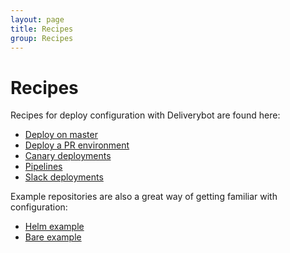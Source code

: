 ```yaml
---
layout: page
title: Recipes
group: Recipes
---
```


# Recipes

Recipes for deploy configuration with Deliverybot are found here:

- [Deploy on master](1-on-master)
- [Deploy a PR environment](2-pr-environments)
- [Canary deployments](3-canary)
- [Pipelines](4-pipelines)
- [Slack deployments](5-slack)


Example repositories are also a great way of getting familiar with
configuration:

- [Helm example](https://github.com/deliverybot/example-helm)
- [Bare example](https://github.com/deliverybot/example)
